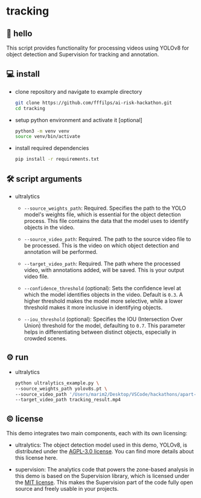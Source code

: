 # tracking

## 👋 hello

This script provides functionality for processing videos using YOLOv8 for object
detection and Supervision for tracking and annotation.

## 💻 install

- clone repository and navigate to example directory

  ```bash
  git clone https://github.com/fffilps/ai-risk-hackathon.git
  cd tracking
  ```

- setup python environment and activate it [optional]

  ```bash
  python3 -m venv venv
  source venv/bin/activate
  ```

- install required dependencies

  ```bash
  pip install -r requirements.txt
  ```

## 🛠️ script arguments

- ultralytics

  - `--source_weights_path`: Required. Specifies the path to the YOLO model's weights
    file, which is essential for the object detection process. This file contains the data
    that the model uses to identify objects in the video.

  - `--source_video_path`: Required. The path to the source video file to be processed.
    This is the video on which object detection and annotation will be performed.
  - `--target_video_path`: Required. The path where the processed video, with annotations
    added, will be saved. This is your output video file.
  - `--confidence_threshold` (optional): Sets the confidence level at which the model
    identifies objects in the video. Default is `0.3`. A higher threshold makes the model
    more selective, while a lower threshold makes it more inclusive in identifying objects.
  - `--iou_threshold` (optional): Specifies the IOU (Intersection Over Union) threshold
    for the model, defaulting to `0.7`. This parameter helps in differentiating between
    distinct objects, especially in crowded scenes.



## ⚙️ run

- ultralytics

  ```bash
  python ultralytics_example.py \
  --source_weights_path yolov8s.pt \
  --source_video_path '/Users/marim2/Desktop/VSCode/hackathons/apart-civai-risk/assets/IMG_4206.MOV' \
  --target_video_path tracking_result.mp4
  ```
<!-- source video path changes for your username, you can drag the file to the command line for fastest results. -->

## © license

This demo integrates two main components, each with its own licensing:

- ultralytics: The object detection model used in this demo, YOLOv8, is distributed
  under the [AGPL-3.0 license](https://github.com/ultralytics/ultralytics/blob/main/LICENSE).
  You can find more details about this license here.

- supervision: The analytics code that powers the zone-based analysis in this demo is
  based on the Supervision library, which is licensed under the
  [MIT license](https://github.com/roboflow/supervision/blob/develop/LICENSE.md). This
  makes the Supervision part of the code fully open source and freely usable in your
  projects.
